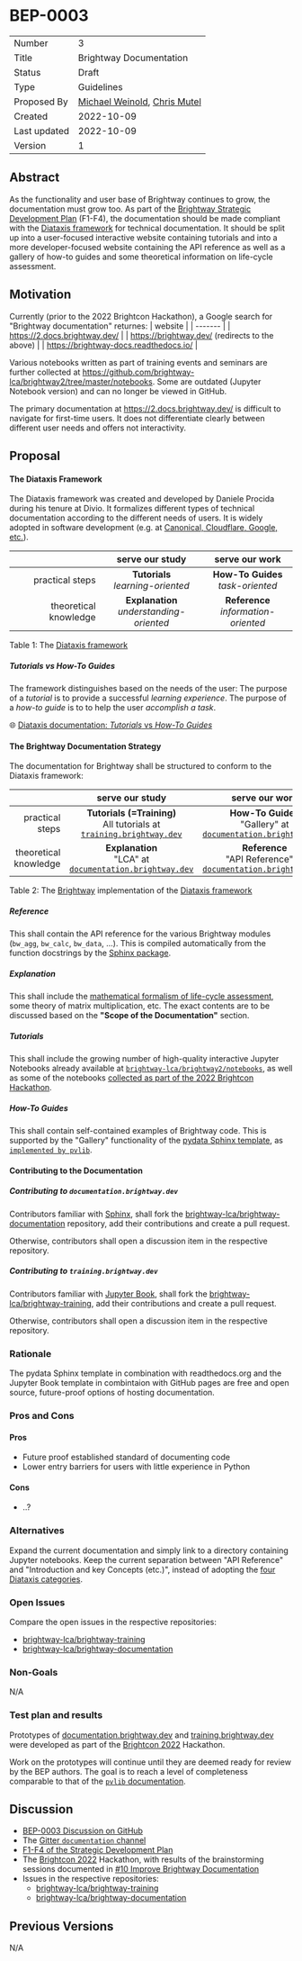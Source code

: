 # BEP-0003

| | |
| - | - |
| Number | 3 |
| Title | Brightway Documentation |
| Status | Draft |
| Type | Guidelines |
| Proposed By | [Michael Weinold](mailto:dev@weinold.ch), [Chris Mutel](mailto:cmutel@gmail.com) |
| Created | 2022-10-09 |
| Last updated | 2022-10-09 |
| Version | 1 |

## Abstract

As the functionality and user base of Brightway continues to grow, the documentation must grow too. As part of the [Brightway Strategic Development Plan](https://github.com/brightway-lca/enhancement-proposals/blob/main/Brightway%20strategic%20development%20plan.md#documentation) (F1-F4), the documentation should be made compliant with the [Diataxis framework](https://diataxis.fr/) for technical documentation. It should be split up into a user-focused interactive website containing tutorials and into a more developer-focused website containing the API reference as well as a gallery of how-to guides and some theoretical information on life-cycle assessment.

## Motivation

Currently (prior to the 2022 Brightcon Hackathon), a Google search for "Brightway documentation" returnes:
| website |
| ------- | 
| https://2.docs.brightway.dev/ |
| https://brightway.dev/ (redirects to the above) |
| https://brightway-docs.readthedocs.io/ |

Various notebooks written as part of training events and seminars are further collected at https://github.com/brightway-lca/brightway2/tree/master/notebooks. Some are outdated (Jupyter Notebook version) and can no longer be viewed in GitHub.

The primary documentation at https://2.docs.brightway.dev/ is difficult to navigate for first-time users. It does not differentiate clearly between different user needs and offers not interactivity.

## Proposal

#### The Diataxis Framework

The Diataxis framework was created and developed by Daniele Procida during his tenure at Divio. It formalizes different types of technical documentation according to the different needs of users. It is widely adopted in software development (e.g. at [Canonical, Cloudflare, Google, etc.](https://diataxis.fr/adoption/)).

|    | serve our study | serve our work |
| -: | :-------------: | :------------: |
practical steps | __Tutorials__ <br/> _learning-oriented_ | __How-To Guides__ <br/> _task-oriented_ |
theoretical knowledge | __Explanation__ <br/> _understanding-oriented_ | __Reference__ <br/> _information-oriented_ |

Table 1: The [Diataxis framework](https://diataxis.fr/) 

##### Tutorials vs How-To Guides

The framework distinguishes based on the needs of the user: The purpose of a _tutorial_ is to provide a successful _learning experience_. The purpose of a _how-to guide_ is to to help the user _accomplish a task_.

🌐 [Diataxis documentation: _Tutorials_ vs _How-To Guides_ ](https://diataxis.fr/tutorials-how-to/)



#### The Brightway Documentation Strategy

The documentation for Brightway shall be structured to conform to the Diataxis framework:

|    | serve our study | serve our work |
| -: | :-------------: | :------------: |
practical steps | __Tutorials (=Training)__ <br/> All tutorials at <br/>  [`training.brightway.dev`](https://github.com/brightway-lca/brightway-training) | __How-To Guides__ <br/> "Gallery" at <br/> [`documentation.brightway.dev`](https://github.com/brightway-lca/brightway-documentation) |
theoretical knowledge | __Explanation__ <br/> "LCA" at <br/> [`documentation.brightway.dev`](https://github.com/brightway-lca/brightway-documentation)| __Reference__ <br/> "API Reference" at <br/>  [`documentation.brightway.dev`](https://github.com/brightway-lca/brightway-documentation) |

Table 2: The [Brightway](https://github.com/brightway-lca) implementation of the [Diataxis framework](https://diataxis.fr/)

##### Reference

This shall contain the API reference for the various Brightway modules (`bw_agg`, `bw_calc`, `bw_data`, ...). This is compiled automatically from the function docstrings by the [Sphinx package](https://www.sphinx-doc.org/en/master/).

##### Explanation

This shall include the [mathematical formalism of life-cycle assessment](https://doi.org/10.1007/978-94-015-9900-9), some theory of matrix multiplication, etc. The exact contents are to be discussed based on the __"Scope of the Documentation"__ section.

##### Tutorials

This shall include the growing number of high-quality interactive Jupyter Notebooks already available at [`brightway-lca/brightway2/notebooks`](https://github.com/brightway-lca/brightway2/tree/master/notebooks), as well as some of the notebooks [collected as part of the 2022 Brightcon Hackathon](https://github.com/brightway-lca/brightway-training/blob/master/organization/curation/brightway_tutorial_list.xlsx).

##### How-To Guides

This shall contain self-contained examples of Brightway code. This is supported by the "Gallery" functionality of the [pydata Sphinx template](https://pydata-sphinx-theme.readthedocs.io/en/stable/), as [`implemented by pvlib`](https://pvlib-python.readthedocs.io/en/stable/gallery/index.html).

#### Contributing to the Documentation

##### Contributing to `documentation.brightway.dev`

Contributors familiar with [Sphinx](https://www.sphinx-doc.org/en/master/), shall fork the [brightway-lca/brightway-documentation](https://github.com/brightway-lca/brightway-documentation) repository, add their contributions and create a pull request.

Otherwise, contributors shall open a discussion item in the respective repository.

##### Contributing to `training.brightway.dev`

Contributors familiar with [Jupyter Book](https://jupyterbook.org/en/stable/intro.html), shall fork the [brightway-lca/brightway-training](https://github.com/brightway-lca/brightway-training), add their contributions and create a pull request.

Otherwise, contributors shall open a discussion item in the respective repository.

### Rationale

The pydata Sphinx template in combination with readthedocs.org and the Jupyter Book template in combintaion with GitHub pages are free and open source, future-proof options of hosting documentation. 

### Pros and Cons

#### Pros

 - Future proof established standard of documenting code
 - Lower entry barriers for users with little experience in Python

#### Cons

- ..?

### Alternatives

Expand the current documentation and simply link to a directory containing Jupyter notebooks. Keep the current separation between "API Reference" and "Introduction and key Concepts (etc.)", instead of adopting the [four Diataxis categories](https://diataxis.fr/_images/diataxis.png).

### Open Issues

Compare the open issues in the respective repositories:
 - [brightway-lca/brightway-training](https://github.com/brightway-lca/brightway-training)
 - [brightway-lca/brightway-documentation](https://github.com/brightway-lca/brightway-documentation)

### Non-Goals

N/A

### Test plan and results

Prototypes of [documentation.brightway.dev](https://documentation.brightway.dev/) and [training.brightway.dev](https://training.brightway.dev/) were developed as part of the [Brightcon 2022](http://web.archive.org/web/20220928071701/https://2022.brightcon.link/) Hackathon. 

Work on the prototypes will continue until they are deemed ready for review by the BEP authors. The goal is to reach a level of completeness comparable to that of the [`pvlib` documentation](https://pvlib-python.readthedocs.io).


## Discussion

 - [BEP-0003 Discussion on GitHub](https://github.com/brightway-lca/enhancement-proposals/discussions/21)
 - The [Gitter `documentation` channel](https://gitter.im/brightway-lca/documentation)
 - [F1-F4 of the Strategic Development Plan](https://github.com/brightway-lca/enhancement-proposals/blob/main/Brightway%20strategic%20development%20plan.md#documentation)
 - The [Brightcon 2022](http://web.archive.org/web/20220928071701/https://2022.brightcon.link/) Hackathon, with results of the brainstorming sessions documented in [#10 Improve Brightway Documentation](https://github.com/brightway-lca/hackathons/issues/10)
 - Issues in the respective repositories:
   - [brightway-lca/brightway-training](https://github.com/brightway-lca/brightway-training)
   - [brightway-lca/brightway-documentation](https://github.com/brightway-lca/brightway-documentation)


## Previous Versions

N/A
